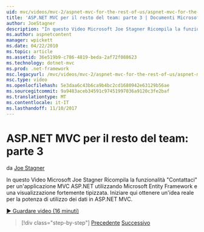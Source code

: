 ```yaml
---
uid: mvc/videos/mvc-2/aspnet-mvc-for-the-rest-of-us/aspnet-mvc-for-the-rest-of-us-part-3
title: 'ASP.NET MVC per il resto del team: parte 3 | Documenti Microsoft'
author: JoeStagner
description: "In questo Video Microsoft Joe Stagner Ricompila la funzionalità \"Contattaci\" per un'applicazione MVC ASP.NET utilizzando Microsoft Entity Framework e un ty fortemente..."
ms.author: aspnetcontent
manager: wpickett
ms.date: 04/22/2010
ms.topic: article
ms.assetid: 36e519b9-c786-4819-beda-2af72f088623
ms.technology: dotnet-mvc
ms.prod: .net-framework
msc.legacyurl: /mvc/videos/mvc-2/aspnet-mvc-for-the-rest-of-us/aspnet-mvc-for-the-rest-of-us-part-3
msc.type: video
ms.openlocfilehash: 5e3daa6c43b6ca9b4bc2cd1680942e63129b56ae
ms.sourcegitcommit: 9a9483aceb34591c97451997036a9120c3fe2baf
ms.translationtype: MT
ms.contentlocale: it-IT
ms.lasthandoff: 11/10/2017
---
```

<a name="aspnet-mvc-for-the-rest-of-us-part-3"></a>ASP.NET MVC per il resto del team: parte 3
====================
da [Joe Stagner](https://github.com/JoeStagner)

In questo Video Microsoft Joe Stagner Ricompila la funzionalità "Contattaci" per un'applicazione MVC ASP.NET utilizzando Microsoft Entity Framework e una visualizzazione fortemente tipizzata. Iniziare qui ottenere un'idea reale per la potenza di utilizzo dei dati in ASP.NET MVC.

[&#9654; Guardare video (16 minuti)](https://channel9.msdn.com/Blogs/ASP-NET-Site-Videos/aspnet-mvc-for-the-rest-of-us-part-3)

>[!div class="step-by-step"]
[Precedente](aspnet-mvc-for-the-rest-of-us-part-2.md)
[Successivo](aspnet-mvc-for-the-rest-of-us-part-4.md)
